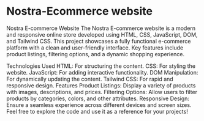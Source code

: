 # Nostra-Ecommerce website
Nostra E-commerce Website
The Nostra E-commerce website is a modern and responsive online store developed using HTML, CSS, JavaScript, DOM, and Tailwind CSS. 
This project showcases a fully functional e-commerce platform with a clean and user-friendly interface. Key features include product listings, filtering options, and a dynamic shopping experience.

Technologies Used
HTML: For structuring the content.
CSS: For styling the website.
JavaScript: For adding interactive functionality.
DOM Manipulation: For dynamically updating the content.
Tailwind CSS: For rapid and responsive design.
Features
Product Listings: Display a variety of products with images, descriptions, and prices.
Filtering Options: Allow users to filter products by categories, colors, and other attributes.
Responsive Design: Ensure a seamless experience across different devices and screen sizes.
Feel free to explore the code and use it as a reference for your projects!
